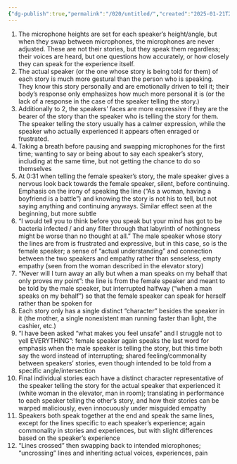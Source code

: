 ```yaml
---
{"dg-publish":true,"permalink":"/020/untitled/","created":"2025-01-21T22:10:04.970-08:00","updated":"2025-01-21T22:44:25.260-08:00"}
---
```


1. The microphone heights are set for each speaker’s height/angle, but when they swap between microphones, the microphones are never adjusted. These are not their stories, but they speak them regardless; their voices are heard, but one questions how accurately, or how closely they can speak for the experience itself.
2. The actual speaker (or the one whose story is being told for them) of each story is much more gestural than the person who is speaking. They know this story personally and are emotionally driven to tell it; their body’s response only emphasizes how much more personal it is (or the lack of a response in the case of the speaker telling the story.)
3. Additionally to 2, the speakers’ faces are more expressive if they are the bearer of the story than the speaker who is telling the story for them. The speaker telling the story usually has a calmer expression, while the speaker who actually experienced it appears often enraged or frustrated.
4. Taking a breath before pausing and swapping microphones for the first time; wanting to say or being about to say each speaker’s story, including at the same time, but not getting the chance to do so themselves
5. At 0:31 when telling the female speaker’s story, the male speaker gives a nervous look back towards the female speaker, silent, before continuing. Emphasis on the irony of speaking the line (“As a woman, having a boyfriend is a battle”) and knowing the story is not his to tell, but not saying anything and continuing anyways. Similar effect seen at the beginning, but more subtle
6. “I would tell you to think before you speak but your mind has got to be bacteria infected / and any filter through that labyrinth of nothingness might be worse than no thought at all.” The male speaker whose story the lines are from is frustrated and expressive, but in this case, so is the female speaker; a sense of “actual understanding” and connection between the two speakers and empathy rather than senseless, empty empathy (seen from the woman described in the elevator story)
7. “Never will I turn away an ally but when a man speaks on my behalf that only proves my point”: the line is from the female speaker and meant to be told by the male speaker, but interrupted halfway (“when a man speaks on my behalf”) so that the female speaker can speak for herself rather than be spoken for
8. Each story only has a single distinct “character” besides the speaker in it (the mother, a single nonexistent man running faster than light, the cashier, etc.)
9. “I have been asked “what makes you feel unsafe” and I struggle not to yell EVERYTHING”: female speaker again speaks the last word for emphasis when the male speaker is telling the story, but this time both say the word instead of interrupting; shared feeling/commonality between speakers’ stories, even though intended to be told from a specific angle/intersection
10. Final individual stories each have a distinct character representative of the speaker telling the story for the actual speaker that experienced it (white woman in the elevator, man in room); translating in performance to each speaker telling the other’s story, and how their stories can be warped maliciously, even innocuously under misguided empathy
11. Speakers both speak together at the end and speak the same lines, except for the lines specific to each speaker’s experience; again commonality in stories and experiences, but with slight differences based on the speaker’s experience
12. “Lines crossed” then swapping back to intended microphones; “uncrossing” lines and inheriting actual voices, experiences, pain